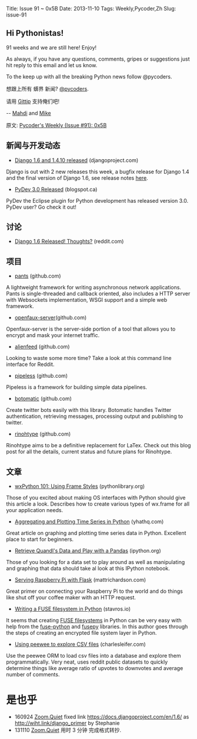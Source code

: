 Title: Issue 91 ~ 0x5B 
Date: 2013-11-10 
Tags: Weekly,Pycoder,Zh 
Slug: issue-91 
## Hi Pythonistas!

 91 weeks and we are still here! Enjoy!


As always, if you have any questions, comments, gripes or suggestions just hit reply to this email and let us know.

 

To the  keep up with all the breaking Python news follow @pycoders.
 
想跟上所有 蠎界 新闻?
 [@pycoders](http://twitter.com/pycoders).

请用
[Gittip](https://www.gittip.com/PycodersWeekly)
支持俺们吧!

--
[Mahdi](https://twitter.com/#!/myusuf3) and [Mike](https://twitter.com/#!/mgrouchy)

原文: [Pycoder's Weekly (Issue #91): 0x5B](http://us4.campaign-archive2.com/?u=9735795484d2e4c204da82a29&id=cb2392aec0)

## 新闻与开发动态

- [Django 1.6 and 1.4.10 released](https://www.djangoproject.com/weblog/2013/nov/06/django-16-released/) (djangoproject.com)

Django is out with 2 new releases this week, a bugfix release for Django 1.4 and the final version of Django 1.6, see release notes 
[here](http://wiht.link/django_primer).

 

- [PyDev 3.0 Released](http://pydev.blogspot.ca/2013/11/pydev-30.html) (blogspot.ca)

PyDev the Eclipse plugin for Python development has released version 3.0. PyDev user? Go check it out!

## 讨论

-  [Django 1.6 Released! Thoughts?](http://www.reddit.com/r/Python/comments/1q0yuc/django_16_released/) (reddit.com)

## 项目

- [pants](https://github.com/ecdavis/pants) (github.com)

A lightweight framework for writing asynchronous network applications. Pants is single-threaded and callback oriented, also includes a HTTP server with Websockets implementation, WSGI support and a simple web framework.  

 

- [openfaux-server](https://github.com/openfaux/openfaux-server)(github.com)

Openfaux-server is the server-side portion of a tool that allows you to encrypt and mask your internet traffic.

 

- [alienfeed](https://github.com/jawerty/AlienFeed) (github.com)

Looking to waste some more time? Take a look at this command line interface for Reddit.

 

- [pipeless](https://github.com/asperous/pipeless) (github.com)

Pipeless is a framework for building simple data pipelines.

 

- [botomatic](https://github.com/hmason/botomatic) (github.com)

Create twitter bots easily with this library. Botomatic handles Twitter authentication, retrieving messages, processing output and publishing to twitter.

 

- [rinohtype](https://github.com/brechtm/rinohtype) (github.com)

Rinohtype aims to be a definitive replacement for LaTex. Check out this blog post for all the details, current status and future plans for Rinohtype.

 

## 文章

- [wxPython 101: Using Frame Styles](http://www.blog.pythonlibrary.org/2013/11/06/wxpython-101-using-frame-styles/) (pythonlibrary.org)

Those of you excited about making OS interfaces with Python should give this article a look. Describes how to create various types of wx.frame for all your application needs.

- [Aggregating and Plotting Time Series in Python](http://blog.yhathq.com/posts/aggregating-and-plotting-time-series-in-python.html) (yhathq.com)

Great article on graphing and plotting time series data in Python. Excellent place to start for beginners.

- [Retrieve Quandl's Data and Play with a Pandas](http://nbviewer.ipython.org/url/www.logilab.org/file/187482/raw/quandl-data-with-pandas.ipynb) (ipython.org)

Those of you looking for a data set to play around as well as manipulating and graphing that data should take al look at this IPython notebook.

- [Serving Raspberry Pi with Flask](http://mattrichardson.com/Raspberry-Pi-Flask/) (mattrichardson.com)

Great primer on connecting your Raspberry Pi to the world and do things like shut off your coffee maker with an HTTP request.

- [Writing a FUSE filesystem in Python](http://www.stavros.io/posts/python-fuse-filesystem/) (stavros.io)

It seems that creating 
[FUSE filesystems](http://en.wikipedia.org/wiki/Filesystem_in_Userspace)
in Python can be very easy with help from the 
[fuse-python](http://sourceforge.net/apps/mediawiki/fuse/index.php?title=Main_Page)
 and 
[fusepy](https://github.com/terencehonles/fusepy)
 libraries.  In this author goes through the steps of creating an encrypted file system layer in Python.

- [Using peewee to explore CSV files](http://charlesleifer.com/blog/using-peewee-to-explore-csv-files/) (charlesleifer.com)

Use the peewee ORM to load csv files into a database and explore them programmatically. Very neat, uses reddit public datasets to quickly determine things like average ratio of upvotes to downvotes and average number of comments. 

# 是也乎

- 160924 [Zoom.Quiet](http://zoomquiet.org/) fixed link https://docs.djangoproject.com/en/1.6/ as http://wiht.link/django_primer by Stephanie
- 131110 [Zoom.Quiet](http://zoomquiet.org/) 用时 3 分钟 完成格式转抄.
 
